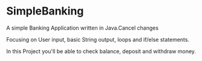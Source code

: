 # SimpleBanking

A simple Banking Application written in Java.Cancel changes

Focusing on User input, basic String output, loops and if/else statements.

In this Project you'll be able to check balance, deposit and withdraw money.
